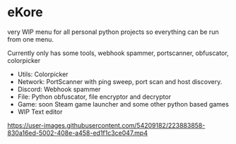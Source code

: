 # eKore
very WIP menu for all personal python projects so everything can be run from one menu.

Currently only has some tools, webhook spammer, portscanner, obfuscator, colorpicker
- Utils: Colorpicker
- Network: PortScanner with ping sweep, port scan and host discovery.
- Discord: Webhook spammer
- File: Python obfuscator, file encryptor and decryptor
- Game: soon Steam game launcher and some other python based games
- WIP Text editor


https://user-images.githubusercontent.com/54209182/223883858-830a16ed-5002-408e-a458-ed1f1c3ce047.mp4
